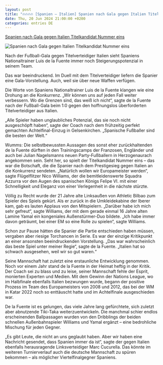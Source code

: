 ```yaml
---
layout: post
title: "🔥🔥🔥🔥 [Spanien – Italien] Spanien nach Gala gegen Italien Titelkandidat Nummer eins"
date: Thu, 20 Jun 2024 21:00:00 +0200
categories: entries DE
---
```

[Spanien nach Gala gegen Italien Titelkandidat Nummer eins](https://bnn.de/sport/spanien-nach-gala-gegen-italien-titelkandidat-nummer-eins)

![Spanien nach Gala gegen Italien Titelkandidat Nummer eins](https://static.bnn.de/sport/urn-newsml-dpacom-20090101-240621-99-476900-d6qlg1/alternates/LANDSCAPE_13x7_BASE/urn-newsml-dpacom-20090101-240621-99-476900)

Nach der Fußball-Gala gegen Titelverteidiger Italien sieht Spaniens Nationaltrainer Luis de la Fuente immer noch Steigerungspotenzial in seinem Team.

Das war beeindruckend. Im Duell mit dem Titelverteidiger liefern die Spanier eine Gala-Vorstellung. Auch, weil sie über neue Waffen verfügen.

Die Worte von Spaniens Nationaltrainer Luis de la Fuente klangen wie eine Drohung an die Konkurrenz. „Wir können uns auf jeden Fall weiter verbessern. Wo die Grenzen sind, das weiß ich nicht“, sagte de la Fuente nach der Fußball-Gala beim 1:0 gegen den hoffnungslos überforderten Titelverteidiger aus Italien.

„Alle Spieler haben unglaubliches Potenzial, das sie noch nicht ausgeschöpft haben“, sagte der Coach nach dem frühzeitig perfekt gemachten Achtelfinal-Einzug in Gelsenkirchen. „Spanische Fußballer sind die besten der Welt.“

Wumms: Die selbstbewussten Aussagen des sonst eher zurückhaltenden de la Fuente dürften in den Trainingscamps der Franzosen, Engländer und auch bei Julian Nagelsmanns neuen Party-Fußballern in Herzogenaurach angekommen sein. Seht her, so spielt der Titelkandidat Nummer eins – das war die Botschaft, die die Spanier nach dem Prestigesieg gegen Italien an die Konkurrenz sendeten. „Natürlich wollen wir Europameister werden“, sagte Flügelflitzer Nico Williams, der die bemitleidenswerte Squadra Azzurra vor den Augen des spanischen Königs Felipe VI. mit einer Schnelligkeit und Eleganz von einer Verlegenheit in die nächste stürzte.

Völlig zu Recht wurde der 21 Jahre alte Linksaußen von Athletic Bilbao zum Spieler des Spiels gekürt. Als er zurück in die Umkleidekabine der Iberer kam, gab es lauten Applaus von den Mitspielern. „Darüber habe ich mich sehr gefreut“, sagte Williams, der mit dem gerade einmal 16 Jahre alten Lamine Yamal ein kongeniales Außenstürmer-Duo bildete. „Ich habe immer davon geträumt, bei einer EM so eine Rolle zu spielen“, sagte Williams.

Schon zur Pause hätten die Spanier die Partie entschieden haben müssen, vergaben aber riesige Torchancen in Serie. Es war der einzige Kritikpunkt an einer ansonsten beeindruckenden Vorstellung. „Das war wahrscheinlich das beste Spiel unter meiner Regie“, sagte de la Fuente. „Italien hat so schwach ausgesehen, weil wir so gut waren.“

Seine Mannschaft hat zuletzt eine erstaunliche Entwicklung genommen. Noch vor einem Jahr stand de la Fuente in der Heimat heftig in der Kritik. Der Coach sei zu blass und zu leise, seiner Mannschaft fehle der Esprit, monierten Experten und Medien. Mit dem Gewinn der Nations League, wo im Halbfinale ebenfalls Italien bezwungen wurde, begann der positive Prozess im Team des Europameisters von 2008 und 2012, das bei der WM in Katar 2022 noch so enttäuscht hatte und im Achtelfinale ausgeschieden war.

De la Fuente ist es gelungen, das viele Jahre lang gefürchtete, sich zuletzt aber abnutzende Tiki-Taka weiterzuentwickeln. Die manchmal schier endlos erscheinenden Ballpassagen wurden von den Dribblings der beiden schnellen Außenbahnspieler Williams und Yamal ergänzt – eine bedrohliche Mischung für jeden Gegner.

„Es gibt Leute, die nicht an uns geglaubt haben. Aber wir haben eine Nachricht gesendet, dass Spanien immer da ist“, sagte der gegen Italien ebenfalls herausragende Linksverteidiger Marc Cucurella. Das könnte im weiteren Turnierverlauf auch die deutsche Mannschaft zu spüren bekommen – als möglicher Viertelfinalgegner Spaniens.

